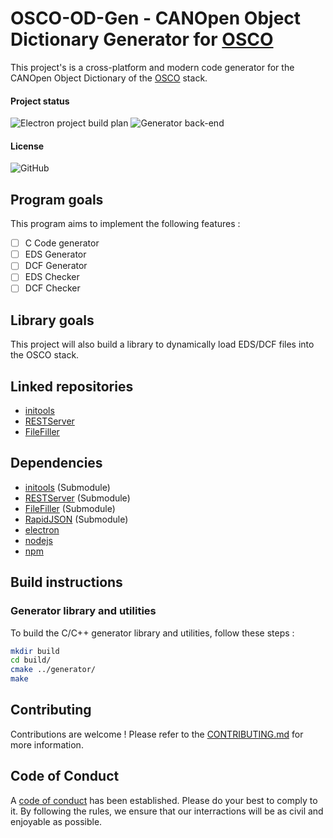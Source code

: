 # OSCO-OD-Gen - CANOpen Object Dictionary Generator for [OSCO](https://github.com/Clovel/OSCO)

This project's is a cross-platform and modern code generator for the CANOpen Object Dictionary of the [OSCO](https://github.com/Clovel/OSCO) stack.

#### Project status
![Electron project build plan](https://github.com/Clovel/OSCO-OD-Gen/workflows/Electron%20project%20build%20plan/badge.svg?branch=master)
![Generator back-end](https://github.com/Clovel/OSCO-OD-Gen/workflows/Generator%20back-end/badge.svg)

#### License
![GitHub](https://img.shields.io/github/license/Clovel/OSCO-OD-Gen)

## Program goals
This program aims to implement the following features :
- [ ] C Code generator
- [ ] EDS Generator
- [ ] DCF Generator
- [ ] EDS Checker
- [ ] DCF Checker

## Library goals
This project will also build a library to dynamically load EDS/DCF files into the OSCO stack.

## Linked repositories
- [initools](https://github.com/Clovel/initools)
- [RESTServer](https://github.com/Clovel/RESTServer)
- [FileFiller](https://github.com/Clovel/FileFiller)

## Dependencies
- [initools](https://github.com/Clovel/initools) (Submodule)
- [RESTServer](https://github.com/Clovel/RESTServer) (Submodule)
- [FileFiller](https://github.com/Clovel/FileFiller) (Submodule)
- [RapidJSON](https://github.com/Tencent/rapidjson) (Submodule)
- [electron](https://github.com/electron/electron)
- [nodejs](https://github.com/nodejs/node)
- [npm](https://github.com/npm/cli)

## Build instructions
### Generator library and utilities
To build the C/C++ generator library and utilities, follow these steps :
```bash
mkdir build
cd build/
cmake ../generator/
make
```

## Contributing
Contributions are welcome !
Please refer to the [CONTRIBUTING.md](https://github.com/Clovel/OSCO/blob/master/CONTRIBUTING.md) for more information.

## Code of Conduct
A [code of conduct](https://github.com/Clovel/OSCO/blob/master/CODE_OF_CONDUCT.md) has been established. Please do your best to comply to it.
By following the rules, we ensure that our interractions will be as civil and enjoyable as possible.
